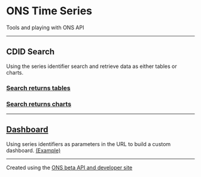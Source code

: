 # ONS Time Series

Tools and playing with ONS API

----------

## CDID Search

Using the series identifier search and retrieve data as either tables or charts.

### [Search returns tables](http://rob.chambersbristol.co.uk/cdidsearch/index.html)

### [Search returns charts](http://rob.chambersbristol.co.uk/cdidsearch/chart.html)

----------

## [Dashboard](http://rob.chambersbristol.co.uk/dashboard/index.html) 

Using series identifiers as parameters in the URL to build a custom dashboard.
[(Example)](http://rob.chambersbristol.co.uk/dashboard/index.html?id=abmi&id=chaw&id=ukpop&id=d7g7&id=ewpop&id=wapop)

----------

Created using the [ONS beta API and developer site](https://developer.ons.gov.uk)
